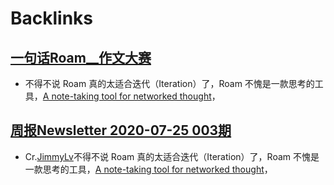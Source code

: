 
# Backlinks
## [一句话Roam__作文大赛](<一句话Roam__作文大赛.md>)
- 不得不说 Roam 真的太适合迭代（Iteration）了，Roam 不愧是一款思考的工具，[A note-taking tool for networked thought](<A note-taking tool for networked thought.md>)，

## [周报Newsletter 2020-07-25 003期](<周报Newsletter 2020-07-25 003期.md>)
- Cr.[JimmyLv](<JimmyLv.md>)不得不说 Roam 真的太适合迭代（Iteration）了，Roam 不愧是一款思考的工具，[A note-taking tool for networked thought](<A note-taking tool for networked thought.md>)，

